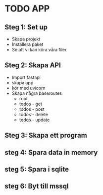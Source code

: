 # TODO APP

## Steg 1: Set up

- Skapa projekt
- Installera paket
- Se att vi kan köra våra filer

## Steg 2: Skapa API

- Import fastapi
- skapa app
- kör med uvicorn
- Skapa några baseroutes
    - root
    - todos - get
    - todos - post
    - todos - delete
    - todos - update


## Steg 3: Skapa ett program
## steg 4: Spara data in memory
## steg 5: Spara i sqlite
## steg 6: Byt till mssql
